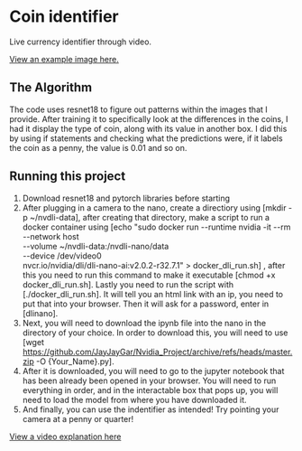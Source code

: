 # Coin identifier

Live currency identifier through video.

[View an example image here.](https://imgur.com/uTBTJau)

## The Algorithm

The code uses resnet18 to figure out patterns within the images that I provide. After training it to specifically look at the differences in the coins, I had it display the type of coin, along with its value in another box. I did this by using if statements and checking what the predictions were, if it labels the coin as a penny, the value is 0.01 and so on.

## Running this project

1. Download resnet18 and pytorch libraries before starting
2. After plugging in a camera to the nano, create a directiory using [mkdir -p ~/nvdli-data], after creating that directory, make a script to run a docker container using [echo "sudo docker run --runtime nvidia -it --rm --network host \
    --volume ~/nvdli-data:/nvdli-nano/data \
    --device /dev/video0 \
    nvcr.io/nvidia/dli/dli-nano-ai:v2.0.2-r32.7.1" > docker_dli_run.sh]
, after this you need to run this command to make it executable [chmod +x docker_dli_run.sh]. Lastly you need to run the script with [./docker_dli_run.sh]. It will tell you an html link with an ip, you need to put that into your browser. Then it will ask for a password, enter in [dlinano].
3. Next, you will need to download the ipynb file into the nano in the directory of your choice. In order to download this, you will need to use [wget https://github.com/JayJayGar/Nvidia_Project/archive/refs/heads/master.zip -O {Your_Name}.py].
4. After it is downloaded, you will need to go to the jupyter notebook that has been already been opened in your browser. You will need to run everything in order, and in the interactable box that pops up, you will need to load the model from where you have downloaded it.
5. And finally, you can use the indentifier as intended! Try pointing your camera at a penny or quarter!

[View a video explanation here](https://youtu.be/oLC2Z0s6jPY)
